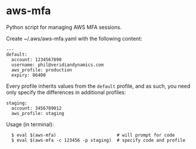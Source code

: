 # aws-mfa
Python script for managing AWS MFA sessions.

Create ~/.aws/aws-mfa.yaml with the following content:
```
---
default:
  account: 1234567890
  username: phil@veridiandynamics.com
  aws_profile: production
  expiry: 86400
```

Every profile inherits values from the `default` profile, and as
such, you need only specify the differences in additional profiles:
```
staging:
  account: 3456789012
  aws_profile: staging
```

Usage (in terminal):
```
  $ eval $(aws-mfa)                       # will prompt for code
  $ eval $(aws-mfa -c 123456 -p staging)  # specify code and profile
```

